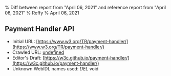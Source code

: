 % Diff between report from "April 06, 2021" and reference report from "April 06, 2021"
% Reffy
% April 06, 2021

## Payment Handler API

- Initial URL: [https://www.w3.org/TR/payment-handler/](https://www.w3.org/TR/payment-handler/)
- Crawled URL: [undefined](undefined)
- Editor's Draft: [https://w3c.github.io/payment-handler/](https://w3c.github.io/payment-handler/)
- Unknown WebIDL names used: *DEL* void


